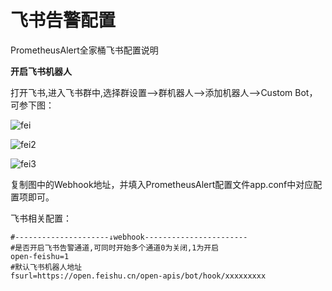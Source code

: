 # 飞书告警配置



PrometheusAlert全家桶飞书配置说明

**开启飞书机器人**

打开飞书,进入飞书群中,选择群设置--&gt;群机器人--&gt;添加机器人--&gt;Custom Bot，可参下图：

![fei](https://gitee.com/feiyu563/PrometheusAlert/raw/master/doc/feishu1.png)

![fei2](https://gitee.com/feiyu563/PrometheusAlert/raw/master/doc/feishu2.png)

![fei3](https://gitee.com/feiyu563/PrometheusAlert/raw/master/doc/feishu3.png)

复制图中的Webhook地址，并填入PrometheusAlert配置文件app.conf中对应配置项即可。

飞书相关配置：

```text
#---------------------↓webhook-----------------------
#是否开启飞书告警通道,可同时开始多个通道0为关闭,1为开启
open-feishu=1
#默认飞书机器人地址
fsurl=https://open.feishu.cn/open-apis/bot/hook/xxxxxxxxx
```

